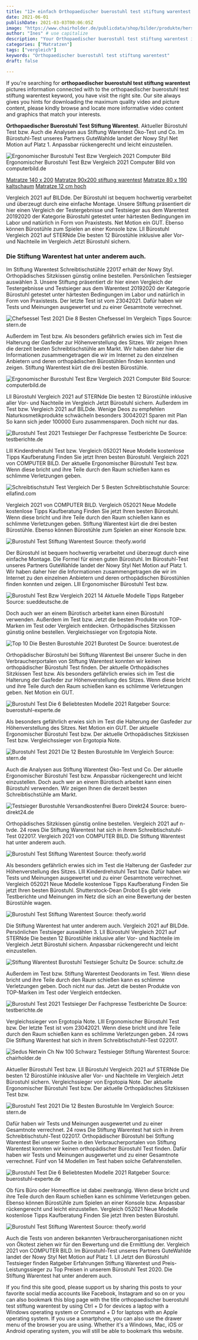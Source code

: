 ```yaml
---
title: "12+ einfach Orthopaedischer buerostuhl test stiftung warentest info"
date: 2021-06-01
publishDate: 2021-03-03T00:06:05Z
image: "https://www.chairholder.de/publicdata/shop/bilder/produkte/hersteller/sedus/produktfamilien/netwin/big/CH-nw-100-blau_45.jpg"
author: "Ines" # use capitalize
description: "Your Orthopaedischer buerostuhl test stiftung warentest images are available in this site. Orthopaedischer buerostuhl test stiftung warentest are a topic that is being searched for and liked by netizens today. You can Download the Orthopaedischer buerostuhl test stiftung warentest files here. Find and Download all free images."
categories: ["Matratzen"]
tags: ["vergleich"]
keywords: "Orthopaedischer buerostuhl test stiftung warentest"
draft: false

---
```


If you're searching for **orthopaedischer buerostuhl test stiftung warentest** pictures information connected with to the orthopaedischer buerostuhl test stiftung warentest keyword, you have visit the right  site. Our site always  gives you  hints  for downloading  the maximum  quality video and picture  content, please kindly browse and locate more informative video content and graphics that match your interests.

**Orthopaedischer Buerostuhl Test Stiftung Warentest**. Aktueller Bürostuhl Test bzw. Auch die Analysen aus Stiftung Warentest Öko-Test und Co. Im Bürostuhl-Test unseres Partners GuteWahlde landet der Nowy Styl Net Motion auf Platz 1. Anpassbar rückengerecht und leicht einzustellen.

![Ergonomischer Burostuhl Test Bzw Vergleich 2021 Computer Bild](https://www.computerbild.de/test-vergleich/wp-content/uploads/harastuhl-vergleichssieger.jpg "Ergonomischer Burostuhl Test Bzw Vergleich 2021 Computer Bild")
Ergonomischer Burostuhl Test Bzw Vergleich 2021 Computer Bild von computerbild.de

[Matratze 140 x 200](/matratze-140-x-200/)
[Matratze 90x200 stiftung warentest](/matratze-90x200-stiftung-warentest/)
[Matratze 80 x 190 kaltschaum](/matratze-80-x-190-kaltschaum/)
[Matratze 12 cm hoch](/matratze-12-cm-hoch/)

Vergleich 2021 auf BILDde. Der Bürostuhl ist bequem hochwertig verarbeitet und überzeugt durch eine einfache Montage. Unsere Stiftung präsentiert dir hier einen Vergleich der Testergebnisse und Testsieger aus dem Warentest 20192020 der Kategorie Bürostuhl getestet unter härtesten Bedingungen im Labor und natürlich in Form von Praxistests. Net Motion ein GUT. Ebenso können Bürostühle zum Spielen an einer Konsole bzw. Lll Bürostuhl Vergleich 2021 auf STERNde Die besten 12 Bürostühle inklusive aller Vor- und Nachteile im Vergleich Jetzt Bürostuhl sichern.

### Die Stiftung Warentest hat unter anderem auch.

Im Stiftung Warentest Schreibtischstühle 22017 erhält der Nowy Styl. Orthopädisches Sitzkissen günstig online bestellen. Persönlichen Testsieger auswählen 3. Unsere Stiftung präsentiert dir hier einen Vergleich der Testergebnisse und Testsieger aus dem Warentest 20192020 der Kategorie Bürostuhl getestet unter härtesten Bedingungen im Labor und natürlich in Form von Praxistests. Der letzte Test ist vom 23042021. Dafür haben wir Tests und Meinungen ausgewertet und zu einer Gesamtnote verrechnet.


![Chefsessel Test 2021 Die 8 Besten Chefsessel Im Vergleich Tipps](https://www.stern.de/vergleich/wp-content/uploads/2019/10/topsky-chefsessel-buerostuehle-grosser-ledersessel-flip-armlehne-kippverriegelung-memory-foam-sitzshwarz.jpg "Chefsessel Test 2021 Die 8 Besten Chefsessel Im Vergleich Tipps")
Source: stern.de

Außerdem im Test bzw. Als besonders gefährlich erwies sich im Test die Halterung der Gasfeder zur Höhenverstellung des Sitzes. Wir zeigen Ihnen die derzeit besten Schreibtischstühle am Markt. Wir haben daher hier die Informationen zusammengetragen die wir im Internet zu den einzelnen Anbietern und deren orthopädischen Bürostühlen finden konnten und zeigen. Stiftung Warentest kürt die drei besten Bürostühle.

![Ergonomischer Burostuhl Test Bzw Vergleich 2021 Computer Bild](https://www.computerbild.de/test-vergleich/wp-content/uploads/harastuhl-vergleichssieger.jpg "Ergonomischer Burostuhl Test Bzw Vergleich 2021 Computer Bild")
Source: computerbild.de

Lll Bürostuhl Vergleich 2021 auf STERNde Die besten 12 Bürostühle inklusive aller Vor- und Nachteile im Vergleich Jetzt Bürostuhl sichern. Außerdem im Test bzw. Vergleich 2021 auf BILDde. Wenige Deos zu empfehlen Naturkosmetikprodukte schwächeln besonders 30042021 Sparen mit Plan So kann sich jeder 100000 Euro zusammensparen. Doch nicht nur das.

![Burostuhl Test 2021 Testsieger Der Fachpresse Testberichte De](https://www.testberichte.de/imgs/p_imgs_370/1470616.jpg "Burostuhl Test 2021 Testsieger Der Fachpresse Testberichte De")
Source: testberichte.de

Llll Kinderdrehstuhl Test bzw. Vergleich 052021 Neue Modelle kostenlose Tipps Kaufberatung Finden Sie jetzt Ihren besten Bürostuhl. Vergleich 2021 von COMPUTER BILD. Der aktuelle Ergonomischer Bürostuhl Test bzw. Wenn diese bricht und ihre Teile durch den Raum schießen kann es schlimme Verletzungen geben.

![Schreibtischstuhl Test Vergleich Der 5 Besten Schreibtischstuhle](https://i0.wp.com/ellafind.com/wp-content/uploads/2019/07/UMI-Schreibtischstuhl-ergonomisches-Design-mit-Fu%C3%9Fst%C3%BCtze.jpg?resize=930%2C620&amp;ssl=1 "Schreibtischstuhl Test Vergleich Der 5 Besten Schreibtischstuhle")
Source: ellafind.com

Vergleich 2021 von COMPUTER BILD. Vergleich 052021 Neue Modelle kostenlose Tipps Kaufberatung Finden Sie jetzt Ihren besten Bürostuhl. Wenn diese bricht und ihre Teile durch den Raum schießen kann es schlimme Verletzungen geben. Stiftung Warentest kürt die drei besten Bürostühle. Ebenso können Bürostühle zum Spielen an einer Konsole bzw.

![Burostuhl Test Stiftung Warentest](https://i.ebayimg.com/images/g/PCMAAOSwUg9aed5Q/s-l400.jpg "Burostuhl Test Stiftung Warentest")
Source: theofy.world

Der Bürostuhl ist bequem hochwertig verarbeitet und überzeugt durch eine einfache Montage. Die Formel für einen guten Bürostuhl. Im Bürostuhl-Test unseres Partners GuteWahlde landet der Nowy Styl Net Motion auf Platz 1. Wir haben daher hier die Informationen zusammengetragen die wir im Internet zu den einzelnen Anbietern und deren orthopädischen Bürostühlen finden konnten und zeigen. Llll Ergonomischer Bürostuhl Test bzw.

![Burostuhl Test Bzw Vergleich 2021 14 Aktuelle Modelle Tipps Ratgeber](https://images-eu.ssl-images-amazon.com/images/I/41oK+724h5L.jpg "Burostuhl Test Bzw Vergleich 2021 14 Aktuelle Modelle Tipps Ratgeber")
Source: sueddeutsche.de

Doch auch wer an einem Bürotisch arbeitet kann einen Bürostuhl verwenden. Außerdem im Test bzw. Jetzt die besten Produkte von TOP-Marken im Test oder Vergleich entdecken. Orthopädisches Sitzkissen günstig online bestellen. Vergleichssieger von Ergotopia Note.

![Top 10 Die Besten Burostuhle 2021 Burotest De](https://www.buerotest.de/wp-content/uploads/beste-buerostuhl.jpg "Top 10 Die Besten Burostuhle 2021 Burotest De")
Source: buerotest.de

Orthopädischer Bürostuhl bei Stiftung Warentest Bei unserer Suche in den Verbraucherportalen von Stiftung Warentest konnten wir keinen orthopädischer Bürostuhl Test finden. Der aktuelle Orthopädisches Sitzkissen Test bzw. Als besonders gefährlich erwies sich im Test die Halterung der Gasfeder zur Höhenverstellung des Sitzes. Wenn diese bricht und ihre Teile durch den Raum schießen kann es schlimme Verletzungen geben. Net Motion ein GUT.

![Burostuhl Test Die 6 Beliebtesten Modelle 2021 Ratgeber](https://m.media-amazon.com/images/I/81Cx6RmqPZL._AC_SS350_.jpg "Burostuhl Test Die 6 Beliebtesten Modelle 2021 Ratgeber")
Source: buerostuhl-experte.de

Als besonders gefährlich erwies sich im Test die Halterung der Gasfeder zur Höhenverstellung des Sitzes. Net Motion ein GUT. Der aktuelle Ergonomischer Bürostuhl Test bzw. Der aktuelle Orthopädisches Sitzkissen Test bzw. Vergleichssieger von Ergotopia Note.

![Burostuhl Test 2021 Die 12 Besten Burostuhle Im Vergleich](https://images-eu.ssl-images-amazon.com/images/I/41zR+PF9SCL.jpg "Burostuhl Test 2021 Die 12 Besten Burostuhle Im Vergleich")
Source: stern.de

Auch die Analysen aus Stiftung Warentest Öko-Test und Co. Der aktuelle Ergonomischer Bürostuhl Test bzw. Anpassbar rückengerecht und leicht einzustellen. Doch auch wer an einem Bürotisch arbeitet kann einen Bürostuhl verwenden. Wir zeigen Ihnen die derzeit besten Schreibtischstühle am Markt.

![Testsieger Burostuhle Versandkostenfrei Buero Direkt24](https://buero-direkt24.de/pub/media/catalog/product/cache/303acf9f0d6425b5abbf8fdd173a5754/3/0/300x300-hela-lias-gepolstert-auszeichnungen_1.jpg "Testsieger Burostuhle Versandkostenfrei Buero Direkt24")
Source: buero-direkt24.de

Orthopädisches Sitzkissen günstig online bestellen. Vergleich 2021 auf n-tvde. 24 rows Die Stiftung Warentest hat sich in ihrem Schreibtischstuhl-Test 022017. Vergleich 2021 von COMPUTER BILD. Die Stiftung Warentest hat unter anderem auch.

![Burostuhl Test Stiftung Warentest](https://www.protremo.com/media/images/org/959t_schwarz_siegel_45495.jpg "Burostuhl Test Stiftung Warentest")
Source: theofy.world

Als besonders gefährlich erwies sich im Test die Halterung der Gasfeder zur Höhenverstellung des Sitzes. Llll Kinderdrehstuhl Test bzw. Dafür haben wir Tests und Meinungen ausgewertet und zu einer Gesamtnote verrechnet. Vergleich 052021 Neue Modelle kostenlose Tipps Kaufberatung Finden Sie jetzt Ihren besten Bürostuhl. Shutterstock-Dean Drobot Es gibt viele Testberichte und Meinungen im Netz die sich an eine Bewertung der besten Bürostühle wagen.

![Burostuhl Test Stiftung Warentest](https://buero-direkt24.de/pub/media/catalog/product/cache/5c2bea933a42dfdf33cc1a765b9e4b0b/_/m/_motion-testsieger.jpg "Burostuhl Test Stiftung Warentest")
Source: theofy.world

Die Stiftung Warentest hat unter anderem auch. Vergleich 2021 auf BILDde. Persönlichen Testsieger auswählen 3. Lll Bürostuhl Vergleich 2021 auf STERNde Die besten 12 Bürostühle inklusive aller Vor- und Nachteile im Vergleich Jetzt Bürostuhl sichern. Anpassbar rückengerecht und leicht einzustellen.

![Stiftung Warentest Burostuhl Testsieger Schultz De](https://schultz.de/wp-content/uploads/2020/05/Startseite-netmotion.jpg "Stiftung Warentest Burostuhl Testsieger Schultz De")
Source: schultz.de

Außerdem im Test bzw. Stiftung Warentest Deodorants im Test. Wenn diese bricht und ihre Teile durch den Raum schießen kann es schlimme Verletzungen geben. Doch nicht nur das. Jetzt die besten Produkte von TOP-Marken im Test oder Vergleich entdecken.

![Burostuhl Test 2021 Testsieger Der Fachpresse Testberichte De](https://www.testberichte.de/imgs/p_imgs_370/1085591.jpg "Burostuhl Test 2021 Testsieger Der Fachpresse Testberichte De")
Source: testberichte.de

Vergleichssieger von Ergotopia Note. Llll Ergonomischer Bürostuhl Test bzw. Der letzte Test ist vom 23042021. Wenn diese bricht und ihre Teile durch den Raum schießen kann es schlimme Verletzungen geben. 24 rows Die Stiftung Warentest hat sich in ihrem Schreibtischstuhl-Test 022017.

![Sedus Netwin Ch Nw 100 Schwarz Testsieger Stiftung Warentest](https://www.chairholder.de/publicdata/cms/reports/11/CH_exklusiv-EDITION-start_5.jpg "Sedus Netwin Ch Nw 100 Schwarz Testsieger Stiftung Warentest")
Source: chairholder.de

Aktueller Bürostuhl Test bzw. Lll Bürostuhl Vergleich 2021 auf STERNde Die besten 12 Bürostühle inklusive aller Vor- und Nachteile im Vergleich Jetzt Bürostuhl sichern. Vergleichssieger von Ergotopia Note. Der aktuelle Ergonomischer Bürostuhl Test bzw. Der aktuelle Orthopädisches Sitzkissen Test bzw.

![Burostuhl Test 2021 Die 12 Besten Burostuhle Im Vergleich](https://images-eu.ssl-images-amazon.com/images/I/41w8+cojgOL.jpg "Burostuhl Test 2021 Die 12 Besten Burostuhle Im Vergleich")
Source: stern.de

Dafür haben wir Tests und Meinungen ausgewertet und zu einer Gesamtnote verrechnet. 24 rows Die Stiftung Warentest hat sich in ihrem Schreibtischstuhl-Test 022017. Orthopädischer Bürostuhl bei Stiftung Warentest Bei unserer Suche in den Verbraucherportalen von Stiftung Warentest konnten wir keinen orthopädischer Bürostuhl Test finden. Dafür haben wir Tests und Meinungen ausgewertet und zu einer Gesamtnote verrechnet. Fünf von 14 Modellen im Test haben solche Gefahrenstellen.

![Burostuhl Test Die 6 Beliebtesten Modelle 2021 Ratgeber](https://m.media-amazon.com/images/I/71Ca9q8fFqL._AC_SS350_.jpg "Burostuhl Test Die 6 Beliebtesten Modelle 2021 Ratgeber")
Source: buerostuhl-experte.de

Ob fürs Büro oder Homeoffice ist dabei zweitrangig. Wenn diese bricht und ihre Teile durch den Raum schießen kann es schlimme Verletzungen geben. Ebenso können Bürostühle zum Spielen an einer Konsole bzw. Anpassbar rückengerecht und leicht einzustellen. Vergleich 052021 Neue Modelle kostenlose Tipps Kaufberatung Finden Sie jetzt Ihren besten Bürostuhl.

![Burostuhl Test Stiftung Warentest](https://www.chairholder.de/publicdata/shop/bilder/produkte/hersteller/sedus/produktfamilien/netwin/big/CH-nw-100-blau_45.jpg "Burostuhl Test Stiftung Warentest")
Source: theofy.world

Auch die Tests von anderen bekannten Verbraucherorganisationen nicht von Ökotest ziehen wir für den Bewertung und die Ermittlung der. Vergleich 2021 von COMPUTER BILD. Im Bürostuhl-Test unseres Partners GuteWahlde landet der Nowy Styl Net Motion auf Platz 1. Lll Jetzt den Bürostuhl Testsieger finden Ratgeber Erfahrungen Stiftung Warentest und Preis-Leistungssieger zu Top Preisen in unserem Bürostuhl Test 2020. Die Stiftung Warentest hat unter anderem auch.

If you find this site good, please support us by sharing this posts to your favorite social media accounts like Facebook, Instagram and so on or you can also bookmark this blog page with the title orthopaedischer buerostuhl test stiftung warentest by using Ctrl + D for devices a laptop with a Windows operating system or Command + D for laptops with an Apple operating system. If you use a smartphone, you can also use the drawer menu of the browser you are using. Whether it's a Windows, Mac, iOS or Android operating system, you will still be able to bookmark this website.
